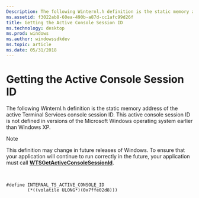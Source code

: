 ```yaml
---
Description: The following Winternl.h definition is the static memory address of the active Terminal Services console session ID. This active console session ID is not defined in versions of the Microsoft Windows operating system earlier than Windows XP.
ms.assetid: f3022ab8-60ea-490b-a87d-cc1afc99d26f
title: Getting the Active Console Session ID
ms.technology: desktop
ms.prod: windows
ms.author: windowssdkdev
ms.topic: article
ms.date: 05/31/2018
---
```


# Getting the Active Console Session ID

The following Winternl.h definition is the static memory address of the active Terminal Services console session ID. This active console session ID is not defined in versions of the Microsoft Windows operating system earlier than Windows XP.

> [!Note]  
> This definition may change in future releases of Windows. To ensure that your application will continue to run correctly in the future, your application must call [**WTSGetActiveConsoleSessionId**](https://msdn.microsoft.com/9aa43cfa-9518-428b-95a1-004fa23df90b).

 

``` syntax
#define INTERNAL_TS_ACTIVE_CONSOLE_ID    
        (*((volatile ULONG*)(0x7ffe02d8)))
```

 

 



